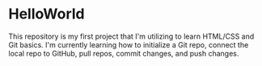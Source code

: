 # HelloWorld
This repository is my first project that I'm utilizing to learn HTML/CSS and Git basics. I'm currently learning how to initialize a Git repo, connect the local repo to GitHub, pull repos, commit changes, and push changes.
